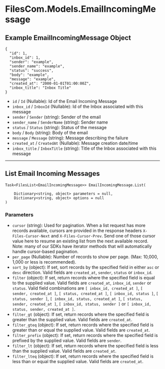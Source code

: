 # FilesCom.Models.EmailIncomingMessage

## Example EmailIncomingMessage Object

```
{
  "id": 1,
  "inbox_id": 1,
  "sender": "example",
  "sender_name": "example",
  "status": "success",
  "body": "example",
  "message": "example",
  "created_at": "2000-01-01T01:00:00Z",
  "inbox_title": "Inbox Title"
}
```

* `id` / `Id`  (Nullable<Int64>): Id of the Email Incoming Message
* `inbox_id` / `InboxId`  (Nullable<Int64>): Id of the Inbox associated with this message
* `sender` / `Sender`  (string): Sender of the email
* `sender_name` / `SenderName`  (string): Sender name
* `status` / `Status`  (string): Status of the message
* `body` / `Body`  (string): Body of the email
* `message` / `Message`  (string): Message describing the failure
* `created_at` / `CreatedAt`  (Nullable<DateTime>): Message creation date/time
* `inbox_title` / `InboxTitle`  (string): Title of the Inbox associated with this message


---

## List Email Incoming Messages

```
Task<FilesList<EmailIncomingMessage>> EmailIncomingMessage.List(
    
    Dictionary<string, object> parameters = null,
    Dictionary<string, object> options = null
)
```

### Parameters

* `cursor` (string): Used for pagination.  When a list request has more records available, cursors are provided in the response headers `X-Files-Cursor-Next` and `X-Files-Cursor-Prev`.  Send one of those cursor value here to resume an existing list from the next available record.  Note: many of our SDKs have iterator methods that will automatically handle cursor-based pagination.
* `per_page` (Nullable<Int64>): Number of records to show per page.  (Max: 10,000, 1,000 or less is recommended).
* `sort_by` (object): If set, sort records by the specified field in either `asc` or `desc` direction. Valid fields are `created_at`, `sender`, `status` or `inbox_id`.
* `filter` (object): If set, return records where the specified field is equal to the supplied value. Valid fields are `created_at`, `inbox_id`, `sender` or `status`. Valid field combinations are `[ inbox_id, created_at ]`, `[ sender, created_at ]`, `[ status, created_at ]`, `[ inbox_id, status ]`, `[ status, sender ]`, `[ inbox_id, status, created_at ]`, `[ status, sender, created_at ]`, `[ inbox_id, status, sender ]` or `[ inbox_id, status, sender, created_at ]`.
* `filter_gt` (object): If set, return records where the specified field is greater than the supplied value. Valid fields are `created_at`.
* `filter_gteq` (object): If set, return records where the specified field is greater than or equal the supplied value. Valid fields are `created_at`.
* `filter_prefix` (object): If set, return records where the specified field is prefixed by the supplied value. Valid fields are `sender`.
* `filter_lt` (object): If set, return records where the specified field is less than the supplied value. Valid fields are `created_at`.
* `filter_lteq` (object): If set, return records where the specified field is less than or equal the supplied value. Valid fields are `created_at`.
